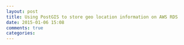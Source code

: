 ```yaml
---
layout: post
title: Using PostGIS to store geo location information on AWS RDS
date: 2015-01-06 15:08
comments: true
categories: 
---
```


